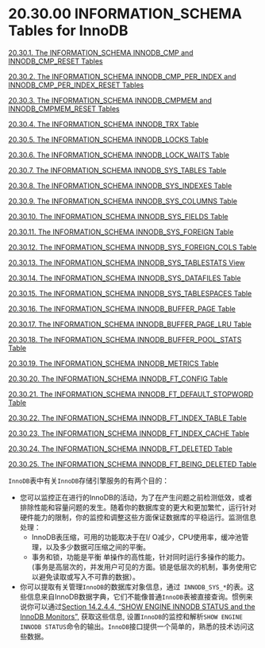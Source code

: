 # 20.30.00 INFORMATION_SCHEMA Tables for InnoDB

[20.30.1. The INFORMATION_SCHEMA INNODB_CMP and INNODB_CMP_RESET Tables](./20.30.01_The_INFORMATION_SCHEMA_INNODB_CMP_and_INNODB_CMP_RESET_Tables.md)

[20.30.2. The INFORMATION_SCHEMA INNODB_CMP_PER_INDEX and INNODB_CMP_PER_INDEX_RESET Tables](./20.30.02_The_INFORMATION_SCHEMA_INNODB_CMP_PER_INDEX_and_INNODB_CMP_PER_INDEX_RESET_Tables.md)

[20.30.3. The INFORMATION_SCHEMA INNODB_CMPMEM and INNODB_CMPMEM_RESET Tables](./20.30.03_The_INFORMATION_SCHEMA_INNODB_CMPMEM_and_INNODB_CMPMEM_RESET_Tables.md)

[20.30.4. The INFORMATION_SCHEMA INNODB_TRX Table](./20.30.04_The_INFORMATION_SCHEMA_INNODB_TRX_Table.md)

[20.30.5. The INFORMATION_SCHEMA INNODB_LOCKS Table](./20.30.05_The_INFORMATION_SCHEMA_INNODB_LOCKS_Table.md)

[20.30.6. The INFORMATION_SCHEMA INNODB_LOCK_WAITS Table](./20.30.06_The_INFORMATION_SCHEMA_INNODB_LOCK_WAITS_Table.md)

[20.30.7. The INFORMATION_SCHEMA INNODB_SYS_TABLES Table](./20.30.07_The_INFORMATION_SCHEMA_INNODB_SYS_TABLES_Table.md)

[20.30.8. The INFORMATION_SCHEMA INNODB_SYS_INDEXES Table](./20.30.08_The_INFORMATION_SCHEMA_INNODB_SYS_INDEXES_Table.md)

[20.30.9. The INFORMATION_SCHEMA INNODB_SYS_COLUMNS Table](./20.30.09_The_INFORMATION_SCHEMA_INNODB_SYS_COLUMNS_Table.md)

[20.30.10. The INFORMATION_SCHEMA INNODB_SYS_FIELDS Table](./20.30.10_The_INFORMATION_SCHEMA_INNODB_SYS_FIELDS_Table.md)

[20.30.11. The INFORMATION_SCHEMA INNODB_SYS_FOREIGN Table](./20.30.11_The_INFORMATION_SCHEMA_INNODB_SYS_FOREIGN_Table.md)

[20.30.12. The INFORMATION_SCHEMA INNODB_SYS_FOREIGN_COLS Table](./20.30.12_The_INFORMATION_SCHEMA_INNODB_SYS_FOREIGN_COLS_Table.md)

[20.30.13. The INFORMATION_SCHEMA INNODB_SYS_TABLESTATS View](./20.30.13_The_INFORMATION_SCHEMA_INNODB_SYS_TABLESTATS_View.md)

[20.30.14. The INFORMATION_SCHEMA INNODB_SYS_DATAFILES Table](./20.30.14_The_INFORMATION_SCHEMA_INNODB_SYS_DATAFILES_Table.md)

[20.30.15. The INFORMATION_SCHEMA INNODB_SYS_TABLESPACES Table](./20.30.15_The_INFORMATION_SCHEMA_INNODB_SYS_TABLESPACES_Table.md)

[20.30.16. The INFORMATION_SCHEMA INNODB_BUFFER_PAGE Table](./20.30.16_The_INFORMATION_SCHEMA_INNODB_BUFFER_PAGE_Table.md)

[20.30.17. The INFORMATION_SCHEMA INNODB_BUFFER_PAGE_LRU Table](./20.30.17_The_INFORMATION_SCHEMA_INNODB_BUFFER_PAGE_LRU_Table.md)

[20.30.18. The INFORMATION_SCHEMA INNODB_BUFFER_POOL_STATS Table](./20.30.18_The_INFORMATION_SCHEMA_INNODB_BUFFER_POOL_STATS_Table.md)

[20.30.19. The INFORMATION_SCHEMA INNODB_METRICS Table](./20.30.19_The_INFORMATION_SCHEMA_INNODB_METRICS_Table.md)

[20.30.20. The INFORMATION_SCHEMA INNODB_FT_CONFIG Table](./20.30.20_The_INFORMATION_SCHEMA_INNODB_FT_CONFIG_Table.md)

[20.30.21. The INFORMATION_SCHEMA INNODB_FT_DEFAULT_STOPWORD Table](./20.30.21_The_INFORMATION_SCHEMA_INNODB_FT_DEFAULT_STOPWORD_Table.md)

[20.30.22. The INFORMATION_SCHEMA INNODB_FT_INDEX_TABLE Table](./20.30.22_The_INFORMATION_SCHEMA_INNODB_FT_INDEX_TABLE_Table.md)

[20.30.23. The INFORMATION_SCHEMA INNODB_FT_INDEX_CACHE Table](./20.30.23_The_INFORMATION_SCHEMA_INNODB_FT_INDEX_CACHE_Table.md)

[20.30.24. The INFORMATION_SCHEMA INNODB_FT_DELETED Table](./20.30.24_The_INFORMATION_SCHEMA_INNODB_FT_DELETED_Table.md)

[20.30.25. The INFORMATION_SCHEMA INNODB_FT_BEING_DELETED Table](./20.30.25_The_INFORMATION_SCHEMA_INNODB_FT_BEING_DELETED_Table.md)


`InnoDB`表中有关`InnoDB`存储引擎服务的有两个目的：

- 您可以监控正在进行的InnoDB的活动，为了在产生问题之前检测低效，或者排除性能和容量问题的发生。随着你的数据库变的更大和更加繁忙，运行针对硬件能力的限制，你的监控和调整这些方面保证数据库的平稳运行。监测信息处理：
	- InnoDB表压缩，可用的功能取决于在I/ O减少，CPU使用率，缓冲池管理，以及多少数据可压缩之间的平衡。
	- 事务和锁，功能是平衡 单操作的高性能，针对同时运行多操作的能力。(事务是高层次的，并发用户可见的方面。锁是低层次的机制，事务使用它以避免读取或写入不可靠的数据）。
- 你可以提取有关管理`InnoDB`的数据库对象信息，通过` INNODB_SYS_*`的表。这些信息来自InnoDB数据字典，它们不能像普通`InnoDB`表被直接查询。惯例来说你可以通过[Section 14.2.4.4, “SHOW ENGINE INNODB STATUS and the InnoDB Monitors”,](../Chapter_14/14.02.04_InnoDB_Performance_Tuning_and_Troubleshooting.md#14.02.04.04) 获取这些信息, 设置`InnoDB`的监控和解析`SHOW ENGINE INNODB STATUS`命令的输出。`InnoDB`接口提供一个简单的，熟悉的技术访问这些数据。